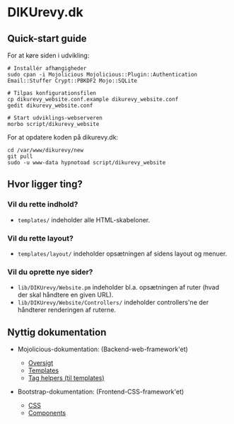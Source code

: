 # DIKUrevy.dk

## Quick-start guide

For at køre siden i udvikling:

    # Installér afhængigheder
    sudo cpan -i Mojolicious Mojolicious::Plugin::Authentication Email::Stuffer Crypt::PBKDF2 Mojo::SQLite

    # Tilpas konfigurationsfilen
    cp dikurevy_website.conf.example dikurevy_website.conf
    gedit dikurevy_website.conf

    # Start udviklings-webserveren
    morbo script/dikurevy_website

For at opdatere koden på dikurevy.dk:

    cd /var/www/dikurevy/new
    git pull
    sudo -u www-data hypnotoad script/dikurevy_website

## Hvor ligger ting?

### Vil du rette indhold?
* `templates/` indeholder alle HTML-skabeloner.

### Vil du rette layout?
* `templates/layout/` indeholder opsætningen af sidens layout og menuer.

### Vil du oprette nye sider?
* `lib/DIKUrevy/Website.pm` indeholder bl.a. opsætningen af ruter (hvad der skal håndtere en given URL).
* `lib/DIKUrevy/Website/Controllers/` indeholder controllers'ne der håndterer renderingen af ruterne.

## Nyttig dokumentation

* Mojolicious-dokumentation: (Backend-web-framework'et)
    - [Oversigt](http://mojolicious.org/perldoc)
    - [Templates](http://mojolicious.org/perldoc/Mojo/Template)
    - [Tag helpers (til templates)](http://mojolicious.org/perldoc/Mojolicious/Plugin/TagHelpers)

* Bootstrap-dokumentation: (Frontend-CSS-framework'et)
    - [CSS](https://getbootstrap.com/css/)
    - [Components](https://getbootstrap.com/components/)
